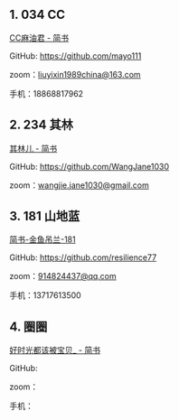 ## 1. 034  CC  

[CC麻油君 - 简书](https://www.jianshu.com/u/8f3a66debe08)  

GitHub: https://github.com/mayo111

zoom：liuyixin1989china@163.com

手机：18868817962

## 2. 234  其林  

[其林儿 - 简书](https://www.jianshu.com/u/ff9e8a89b2dd)  

GitHub: https://github.com/WangJane1030

zoom：wangjie.jane1030@gmail.com

## 3. 181  山地蓝 

[简书-金鱼吊兰-181](https://www.jianshu.com/u/a492eaa98fd5)

GitHub: https://github.com/resilience77

zoom：914824437@qq.com

手机：13717613500 

## 4. 圈圈

[好时光都该被宝贝_ - 简书](https://www.jianshu.com/u/fa976ba421c0)

GitHub: 

zoom：

手机：
